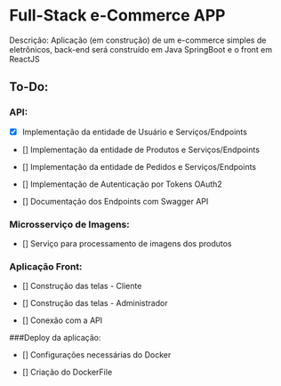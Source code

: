 # Full-Stack e-Commerce APP

Descrição: 
Aplicação (em construção) de um e-commerce simples de eletrônicos, back-end será construído em Java SpringBoot e o front em ReactJS

## To-Do:

### API:

- [X] Implementação da entidade de Usuário e Serviços/Endpoints

- [] Implementação da entidade de Produtos e Serviços/Endpoints

- [] Implementação da entidade de Pedidos e Serviços/Endpoints

- [] Implementação de Autenticação por Tokens OAuth2

- [] Documentação dos Endpoints com Swagger API

### Microsserviço de Imagens:

- [] Serviço para processamento de imagens dos produtos

### Aplicação Front:

- [] Construção das telas - Cliente

- [] Construção das telas - Administrador

- [] Conexão com a API

###Deploy da aplicação:

- [] Configurações necessárias do Docker

- [] Criação do DockerFile
